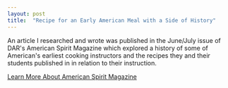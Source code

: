 ```yaml
---
layout: post
title:  "Recipe for an Early American Meal with a Side of History"
---
```


An article I researched and wrote was published in the June/July issue of DAR's American Spirit Magazine which explored a history of some of American's earliest cooking instructors and the recipes they and their students published in in relation to their instruction.

[Learn More About American Spirit Magazine](https://www.dar.org/national-society/american-spirit-magazine/subscribe)